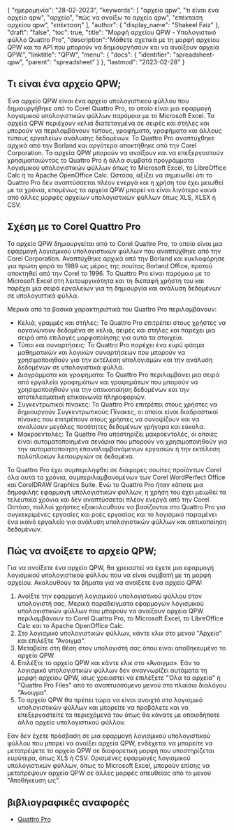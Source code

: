 {
"ημερομηνία": "28-02-2023",
  "keywords": [
"αρχείο qpw",
"τι είναι ένα αρχείο qpw",
"αρχείο",
"πώς να ανοίξω το αρχείο qpw",
"επέκταση αρχείου qpw",
"επέκταση"
],
  "author": {
"display_name": "Shakeel Faiz"
},
"draft": "false",
"toc": true,
"title": "Μορφή αρχείου QPW - Υπολογιστικό φύλλο Quattro Pro",
  "description":"Μάθετε σχετικά με τη μορφή αρχείου QPW και τα API που μπορούν να δημιουργήσουν και να ανοίξουν αρχεία QPW.",
"linktitle": "QPW",
  "menu": {
    "docs": {
      "identifier": "spreadsheet-qpw",
      "parent": "spreadsheet"
}
},
"lastmod": "2023-02-28"
}

## Τι είναι ένα αρχείο QPW;

Ένα αρχείο QPW είναι ένα αρχείο υπολογιστικού φύλλου που δημιουργήθηκε από το Corel Quattro Pro, το οποίο είναι μια εφαρμογή λογισμικού υπολογιστικών φύλλων παρόμοια με το Microsoft Excel. Τα αρχεία QPW περιέχουν κελιά διατεταγμένα σε σειρές και στήλες και μπορούν να περιλαμβάνουν τύπους, γραφήματα, γραφήματα και άλλους τύπους εργαλείων ανάλυσης δεδομένων. Το Quattro Pro αναπτύχθηκε αρχικά από την Borland και αργότερα αποκτήθηκε από την Corel Corporation. Τα αρχεία QPW μπορούν να ανοίξουν και να επεξεργαστούν χρησιμοποιώντας το Quattro Pro ή άλλα συμβατά προγράμματα λογισμικού υπολογιστικών φύλλων όπως το Microsoft Excel, το LibreOffice Calc ή το Apache OpenOffice Calc. Ωστόσο, αξίζει να σημειωθεί ότι το Quattro Pro δεν αναπτύσσεται πλέον ενεργά και η χρήση του έχει μειωθεί με τα χρόνια, επομένως τα αρχεία QPW μπορεί να είναι λιγότερο κοινά από άλλες μορφές αρχείων υπολογιστικών φύλλων όπως XLS, XLSX ή CSV.

## Σχέση με το Corel Quattro Pro

Το αρχείο QPW δημιουργείται από το Corel Quattro Pro, το οποίο είναι μια εφαρμογή λογισμικού υπολογιστικών φύλλων που αναπτύχθηκε από την Corel Corporation. Αναπτύχθηκε αρχικά από την Borland και κυκλοφόρησε για πρώτη φορά το 1989 ως μέρος της σουίτας Borland Office, προτού αποκτηθεί από την Corel το 1996. Το Quattro Pro είναι παρόμοιο με το Microsoft Excel στη λειτουργικότητα και τη διεπαφή χρήστη του και παρέχει μια σειρά εργαλείων για τη δημιουργία και ανάλυση δεδομένων σε υπολογιστικά φύλλα.

Μερικά από τα βασικά χαρακτηριστικά του Quattro Pro περιλαμβάνουν:

- Κελιά, γραμμές και στήλες: Το Quattro Pro επιτρέπει στους χρήστες να οργανώνουν δεδομένα σε κελιά, σειρές και στήλες και παρέχει μια σειρά από επιλογές μορφοποίησης για αυτά τα στοιχεία.
- Τύποι και συναρτήσεις: Το Quattro Pro παρέχει ένα ευρύ φάσμα μαθηματικών και λογικών συναρτήσεων που μπορούν να χρησιμοποιηθούν για την εκτέλεση υπολογισμών και την ανάλυση δεδομένων σε υπολογιστικά φύλλα.
- Διαγράμματα και γραφήματα: Το Quattro Pro περιλαμβάνει μια σειρά από εργαλεία γραφημάτων και γραφημάτων που μπορούν να χρησιμοποιηθούν για την οπτικοποίηση δεδομένων και την αποτελεσματική επικοινωνία πληροφοριών.
- Συγκεντρωτικοί πίνακες: Το Quattro Pro επιτρέπει στους χρήστες να δημιουργούν Συγκεντρωτικούς Πίνακες, οι οποίοι είναι διαδραστικοί πίνακες που επιτρέπουν στους χρήστες να συνοψίζουν και να αναλύουν μεγάλες ποσότητες δεδομένων γρήγορα και εύκολα.
- Μακροεντολές: Το Quattro Pro υποστηρίζει μακροεντολές, οι οποίες είναι αυτοματοποιημένα σενάρια που μπορούν να χρησιμοποιηθούν για την αυτοματοποίηση επαναλαμβανόμενων εργασιών ή την εκτέλεση πολύπλοκων λειτουργιών σε δεδομένα.

Το Quattro Pro έχει συμπεριληφθεί σε διάφορες σουίτες προϊόντων Corel όλα αυτά τα χρόνια, συμπεριλαμβανομένων των Corel WordPerfect Office και CorelDRAW Graphics Suite. Ενώ το Quattro Pro ήταν κάποτε μια δημοφιλής εφαρμογή υπολογιστικών φύλλων, η χρήση του έχει μειωθεί τα τελευταία χρόνια και δεν αναπτύσσεται πλέον ενεργά από την Corel. Ωστόσο, πολλοί χρήστες εξακολουθούν να βασίζονται στο Quattro Pro για συγκεκριμένες εργασίες και ροές εργασίας και το λογισμικό παραμένει ένα ικανό εργαλείο για ανάλυση υπολογιστικών φύλλων και οπτικοποίηση δεδομένων.

## Πώς να ανοίξετε το αρχείο QPW;

Για να ανοίξετε ένα αρχείο QPW, θα χρειαστεί να έχετε μια εφαρμογή λογισμικού υπολογιστικού φύλλου που να είναι συμβατή με τη μορφή αρχείου. Ακολουθούν τα βήματα για να ανοίξετε ένα αρχείο QPW:

1. Ανοίξτε την εφαρμογή λογισμικού υπολογιστικού φύλλου στον υπολογιστή σας. Μερικά παραδείγματα εφαρμογών λογισμικού υπολογιστικών φύλλων που μπορούν να ανοίξουν αρχεία QPW περιλαμβάνουν το Corel Quattro Pro, το Microsoft Excel, το LibreOffice Calc και το Apache OpenOffice Calc.
2. Στο λογισμικό υπολογιστικών φύλλων, κάντε κλικ στο μενού "Αρχείο" και επιλέξτε "Άνοιγμα".
3. Μεταβείτε στη θέση στον υπολογιστή σας όπου είναι αποθηκευμένο το αρχείο QPW.
4. Επιλέξτε το αρχείο QPW και κάντε κλικ στο «Άνοιγμα». Εάν το λογισμικό υπολογιστικών φύλλων δεν αναγνωρίζει αυτόματα τη μορφή αρχείου QPW, ίσως χρειαστεί να επιλέξετε "Όλα τα αρχεία" ή "Quattro Pro Files" από το αναπτυσσόμενο μενού στο πλαίσιο διαλόγου "Άνοιγμα".
5. Το αρχείο QPW θα πρέπει τώρα να είναι ανοιχτό στο λογισμικό υπολογιστικών φύλλων και μπορείτε να προβάλετε και να επεξεργαστείτε τα περιεχόμενά του όπως θα κάνατε με οποιοδήποτε άλλο αρχείο υπολογιστικού φύλλου.

Εάν δεν έχετε πρόσβαση σε μια εφαρμογή λογισμικού υπολογιστικού φύλλου που μπορεί να ανοίξει αρχεία QPW, ενδέχεται να μπορείτε να μετατρέψετε το αρχείο QPW σε διαφορετική μορφή που υποστηρίζεται ευρύτερα, όπως XLS ή CSV. Ορισμένες εφαρμογές λογισμικού υπολογιστικών φύλλων, όπως το Microsoft Excel, μπορούν επίσης να μετατρέψουν αρχεία QPW σε άλλες μορφές απευθείας από το μενού "Αποθήκευση ως".

## βιβλιογραφικές αναφορές
* [Quattro Pro](https://en.wikipedia.org/wiki/Quattro_Pro)
